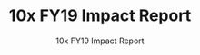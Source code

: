 ---
title: 10x FY19 Impact Report
excerpt: "In our FY19 impact report, we reflect on five years since the creation of
  the fund that supports 10x investments–The Digital Services Fund. We cover the history
  of the efforts that led to today’s 10x program and our meetings with real venture
  capital investment firms to see what we can learn from our private sector peers.
  Projects showcased include the _U.S. Data Federation_ and the _Eligibility API’s
  Initiative_."
slug: fy19-impact-report
pdf: true
subtitle: 10x FY19 Impact Report
template: "4"
reportUrl: "/assets/10x_FY19_Year_in_Review_Report.pdf"
year: 2019
eleventyExcludeFromCollections: true
permalink: false
---